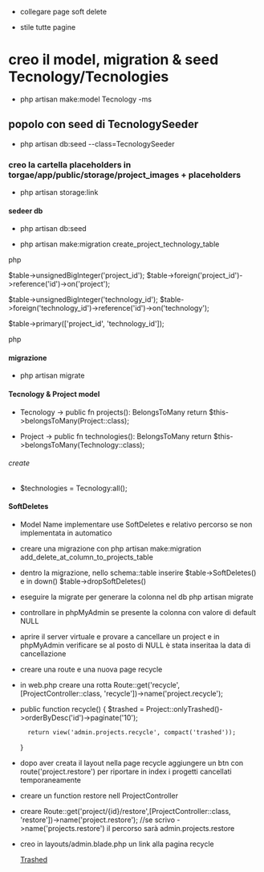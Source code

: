 <!-- creiamo con Laravel un sistema customizzato di gestione del nostro Portfolio di progetti. Questo progetto lo porteremo avanti fino alla fine di Novembre, usando varie repo, é quindi di massima importanza che ci lavoriate con cura e in modo dettagliato.

Oggi iniziamo un nuovo progetto che si arricchirà nel corso delle prossime lezioni: man mano aggiungeremo funzionalità e vedremo la nostra applicazione crescere ed evolvere.

Nel pomeriggio, rifate ciò che abbiamo visto insieme stamattina stilando tutto a vostro piacere utilizzando Bootstra/SASS.

Descrizione:
Ripercorriamo gli steps fatti a lezione ed iniziamo un nuovo progetto usando laravel breeze ed il pacchetto Laravel 9 Preset con autenticazione.

Iniziamo con il definire il layout, modello, migrazione, controller e rotte necessarie per il sistema portfolio:
Autenticazione: si parte con l'autenticazione e la creazione di un layout per back-office

Creazione del modello Project con relativa migrazione, seeder, controller e rotte

Per la parte di back-office creiamo un resource controller Admin\\ProjectController per gestire tutte le operazioni CRUD dei progetti

Bonus
Implementiamo la validazione dei dati dei Progetti nelle operazioni CRUD che lo richiedono usando due form requests. -->





- collegare page soft delete

- stile tutte pagine



<!-- 

continuiamo a lavorare sul codice dei giorni scorsi, ma in una nuova repo e aggiungiamo una nuova entità Type.

Questa entità rappresenta la tipologia di progetto ed è in relazione one to many con i progetti.

I task da svolgere sono diversi, ma alcuni di essi sono un ripasso di ciò che abbiamo fatto nelle lezioni dei giorni scorsi:

creare la migration per la tabella types

creare il model Type

creare la migration di modifica per la tabella projects per aggiungere la chiave esterna

aggiungere ai model Type e Projecti metodi per definire la relazione one to many

visualizzare nella pagina di dettaglio di un progetto la tipologia associata, se presente

permettere all’utente di associare una tipologia nella pagina di creazione e modifica di un progetto

gestire il salvataggio dell’associazione progetto-tipologia con opportune regole di validazione



Bonus 1 (non opzionale):

creare il seeder per il model Type.

Bonus 2 (opzionale):

aggiungere le operazioni CRUD per il model Type, in modo da gestire le tipologie di progetto direttamente dal pannello di amministrazione.

 -->

# creo il model, migration & seed Tecnology/Tecnologies

- php artisan make:model Tecnology -ms

## popolo con seed di TecnologySeeder

 - php artisan db:seed --class=TecnologySeeder

### creo la cartella placeholders in torgae/app/public/storage/project_images + placeholders

- php artisan storage:link

#### sedeer db

- php artisan db:seed

- php artisan make:migration create_project_technology_table

php

$table->unsignedBigInteger('project_id');
$table->foreign('project_id')->reference('id')->on('project');

$table->unsignedBigInteger('technology_id');
$table->foreign('technology_id')->reference('id')->on('technology');

$table->primary(['project_id', 'technology_id']);

php

#### migrazione

- php artisan migrate

#### Tecnology & Project model

- Tecnology -> public fn projects(): BelongsToMany
                return $this->belongsToMany(Project::class);

- Project -> public fn technologies(): BelongsToMany
                return $this->belongsToMany(Technology::class);


                
###### create 

- $technologies = Tecnology:all();


#### SoftDeletes

- Model Name implementare use SoftDeletes e relativo percorso se non implementata in automatico

- creare una migrazione con php artisan make:migration add_delete_at_column_to_projects_table

- dentro la migrazione, nello schema::table inserire $table->SoftDeletes() e in down() $table->dropSoftDeletes()

- eseguire la migrate per generare la colonna nel db php artisan migrate

- controllare in phpMyAdmin se presente la colonna con valore di default NULL

- aprire il server virtuale e provare a cancellare un project e in phpMyAdmin verificare se al posto di NULL è stata inseritaa la data di cancellazione

- creare una route e una nuova page recycle

- in web.php creare una rotta Route::get('recycle', [ProjectController::class, 'recycle'])->name('project.recycle');

- public function recycle() {
        $trashed = Project::onlyTrashed()->orderByDesc('id')->paginate('10');
        
        return view('admin.projects.recycle', compact('trashed'));
        
    }

- dopo aver creata il layout nella page recycle aggiungere un btn con route('project.restore') per riportare in index i progetti cancellati temporaneamente

- creare un function restore nell ProjectController

- creare Route::get('project/{id}/restore',[ProjectController::class, 'restore'])->name('project.restore'); //se scrivo ->name('projects.restore') il percorso sarà admin.projects.restore

- creo in layouts/admin.blade.php un link alla pagina recycle

    <a class="nav-link text-white {{ Route::currentRouteName() == 'project.recycle'}}" href="{{route('project.recycle')}}">
        <i class="fa-solid fa-dumpster fa-lg fa-fw"></i> Trashed
    </a> 


    <!-- 

    continuiamo a lavorare sul codice dei giorni scorsi, ma in una nuova repo.
    L’esercizio di oggi è suddiviso in milestone ed è importante che ne seguiate l’ordine.
    Avrete due repo nelle quali lavore e due progetti differenti.
    Uno sará il vostro back-office (il gestionale del portfolio)
    l'altro sará una SPA che useremo per mostrare alle aziende quanto siete forti e i lavori che avete realizzato! :baby-yoda:

    Milestone 1

    nome repo 1: laravel-api
    Aggiungiamo al nostro progetto Laravel una nuovo Api/ProjectController. Questo controller risponderà a delle richieste via API e si occuperà di restituire la lista dei progetti presenti nel database in formato json.

    Milestone 2

    Testiamo la chiamata API tramite Postman e assicuriamoci di ricevere i dati correttamente.

    Milestone 3

    nome repo 2: vite-boolfolio Iniziamo ad occuparci della parte front-office della nostra applicazione: creiamo un nuovo progetto Vue 3 con Vite e installiamo axios. Colleghiamo questo progetto ad una repo separata.

    Milestone 4
    Nel componente principale della nostra Vue App facciamo una chiamata API all’endpoint costruito nel progetto Laravel (milestone 1) e recuperiamo tutti i progetti dal nostro back-end. Stampiamo in console i risultati e verifichiamo di ricevere i dati correttamente.

    Milestone 5
    Creiamo un nuovo componente ProjectCard, che corrisponde ad una card per visualizzare un progetto. Utilizziamo questo componente per visualizzare tutti i progetti ricevuti tramite API.
    
    Bonus:
    Gestire la paginazione dei risultati    
    
     -->